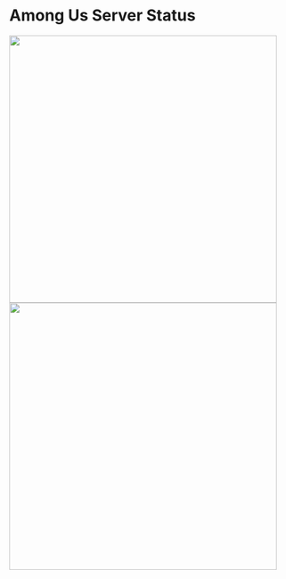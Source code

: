 # Among Us Server Status

<img height="480px" src="https://user-images.githubusercontent.com/40610/110016719-b6b02500-7d68-11eb-9b43-6a1658515280.png"></img> <img height="480px" src="https://user-images.githubusercontent.com/40610/110016961-04c52880-7d69-11eb-8e91-ecd7f591de3a.png"></img>
